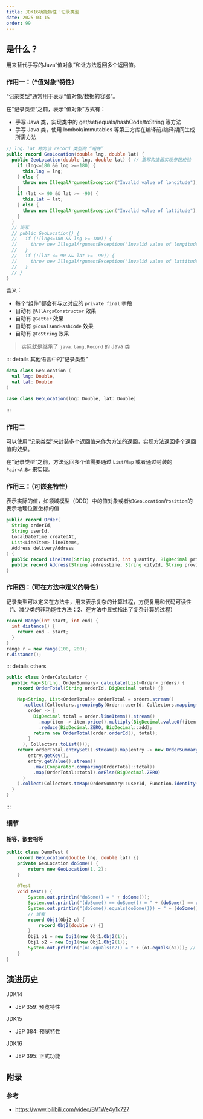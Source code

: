 ```yaml
---
title: JDK16功能特性：记录类型
date: 2025-03-15
order: 99
---
```


## 是什么？

用来替代手写的Java“值对象”和让方法返回多个返回值。

### 作用一：（“值对象”特性）

“记录类型”通常用于表示“值对象/数据的容器”。

在“记录类型”之前，表示“值对象”方式有：

+ 手写 Java 类，实现类中的 get/set/equals/hashCode/toString 等方法
+ 手写 Java 类，使用 lombok/immutables 等第三方库在编译前/编译期间生成所需方法

```java
// lng、lat 称为该 record 类型的 “组件”
public record GeoLocation(double lng, double lat) {
  public GeoLocation(double lng, double lat) { // 重写构造器实现参数校验
    if (lng<=180 && lng >=-180) {
      this.lng = lng;
    } else {
      throw new IllegalArgumentException("Invalid value of longitude");
    }
    if (lat <= 90 && lat >= -90) {
      this.lat = lat;
    } else {
      throw new IllegalArgumentException("Invalid value of lattitude");
    }
  }
  // 简写
  // public GeoLocation() {
  //   if (!(lng<=180 && lng >=-180)) {
  //     throw new IllegalArgumentException("Invalid value of longitude");
  //   }
  //   if (!(lat <= 90 && lat >= -90)) {
  //     throw new IllegalArgumentException("Invalid value of lattitude");
  //   }
  // }
}
```

含义：

+ 每个“组件”都会有与之对应的 `private final` 字段
+ 自动有 `@AllArgsConstructor` 效果
+ 自动有 `@Getter` 效果
+ 自动有 `@EqualsAndHashCode` 效果
+ 自动有 `@ToString` 效果

> 实际就是继承了 `java.lang.Record` 的 Java 类

::: details 其他语言中的“记录类型”

```kotlin
data class GeoLocation (
  val lng: Double,
  val lat: Double
)
```

```scala
case class GeoLocation(lng: Double, lat: Double)
```

:::

### 作用二

可以使用“记录类型”来封装多个返回值来作为方法的返回，实现方法返回多个返回值的效果。

在“记录类型”之前，方法返回多个值需要通过 `List`/`Map` 或者通过封装的 `Pair<A,B>` 来实现。

### 作用三：（可嵌套特性）

表示实际的值，如领域模型（DDD）中的值对象或者如`GeoLocation`/`Position`的表示地理位置坐标的值

```java
public record Order(
  String orderId, 
  String userId, 
  LocalDateTime createdAt,
  List<LineItem> lineItems,
  Address deliveryAddress
) {
  public record LineItem(String productId, int quantity, BigDecimal price) {}
  public record Address(String addressLine, String cityId, String provinceId, String zipCode) {}
}
```

### 作用四：（可在方法中定义的特性）

记录类型可以定义在方法中，用来表示复杂的计算过程，方便复用和代码可读性（1、减少类的非功能性方法；2、在方法中显式指出了复杂计算的过程）

```java
record Range(int start, int end) {
  int distance() {
    return end - start;
  }
}
range r = new range(100, 200);
r.distance();
```

::: details others

```java
public class OrderCalculator {
  public Map<String, OrderSummary> calculate(List<Order> orders) {
    record OrderTotal(String orderId, BigDecimal total) {}

    Map<String, List<OrderTotal>> orderTotal = orders.stream()
      .collect(Collectors.groupingBy(Order::userId, Collectors.mapping(
        order -> {
          BigDecimal total = order.lineItems().stream()
            .map(item -> item.price().multiply(BigDecimal.valueOf(item.quantity())))
            .reduce(BigDecimal.ZERO, BigDecimal::add);
          return new OrderTotal(order.orderId(), total);
        }
      ), Collectors.toList()));
    return orderTotal.entrySet().stream().map(entry -> new OrderSummary(
        entry.getKey(),
        entry.getValue().stream()
          .max(Comparator.comparing(OrderTotal::total))
          .map(OrderTotal::total).orElse(BigDecimal.ZERO)
      )
    ).collect(Collectors.toMap(OrderSummary::userId, Function.identity()));
  }
}
```

:::

### 细节

#### 相等、嵌套相等

```java
public class DemoTest {
    record GeoLocation(double lng, double lat) {}
    private GeoLocation doSome() {
        return new GeoLocation(1, 2);
    }
    
    @Test
    void test() {
        System.out.println("doSome() = " + doSome());
        System.out.println("(doSome() == doSome()) = " + (doSome() == doSome())); // false 不是同一个对象
        System.out.println("(doSome().equals(doSome())) = " + (doSome().equals(doSome()))); // true 值相同
        // 嵌套
        record Obj1(Obj2 o) {
            record Obj2(double v) {} 
        }
        Obj1 o1 = new Obj1(new Obj1.Obj2(1));
        Obj1 o2 = new Obj1(new Obj1.Obj2(1));
        System.out.println("(o1.equals(o2)) = " + (o1.equals(o2))); // true 嵌套值相等
    }
}
```

## 演进历史

JDK14

+ JEP 359: 预览特性

JDK15

+ JEP 384: 预览特性

JDK16

+ JEP 395: 正式功能

## 附录

### 参考

+ https://www.bilibili.com/video/BV1We4y1k727
